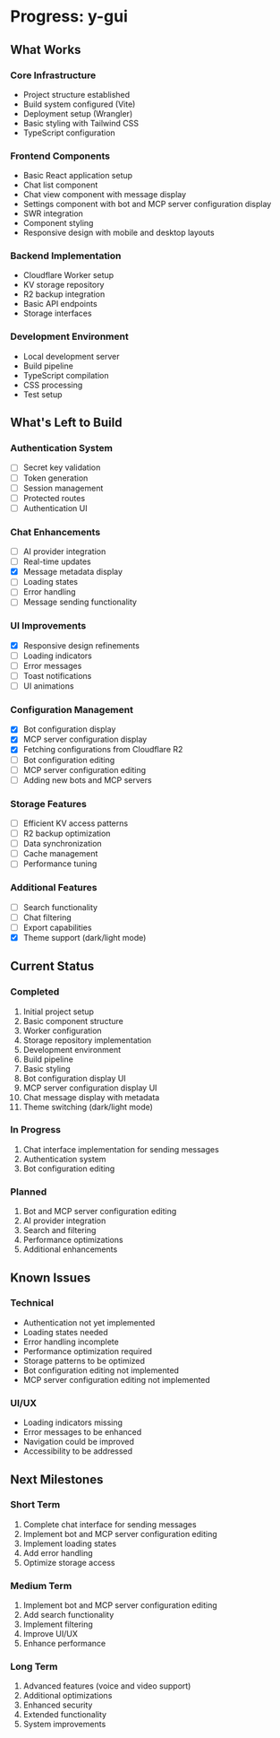 # Progress: y-gui

## What Works

### Core Infrastructure
- Project structure established
- Build system configured (Vite)
- Deployment setup (Wrangler)
- Basic styling with Tailwind CSS
- TypeScript configuration

### Frontend Components
- Basic React application setup
- Chat list component
- Chat view component with message display
- Settings component with bot and MCP server configuration display
- SWR integration
- Component styling
- Responsive design with mobile and desktop layouts

### Backend Implementation
- Cloudflare Worker setup
- KV storage repository
- R2 backup integration
- Basic API endpoints
- Storage interfaces

### Development Environment
- Local development server
- Build pipeline
- TypeScript compilation
- CSS processing
- Test setup

## What's Left to Build

### Authentication System
- [ ] Secret key validation
- [ ] Token generation
- [ ] Session management
- [ ] Protected routes
- [ ] Authentication UI

### Chat Enhancements
- [ ] AI provider integration
- [ ] Real-time updates
- [x] Message metadata display
- [ ] Loading states
- [ ] Error handling
- [ ] Message sending functionality

### UI Improvements
- [x] Responsive design refinements
- [ ] Loading indicators
- [ ] Error messages
- [ ] Toast notifications
- [ ] UI animations

### Configuration Management
- [x] Bot configuration display
- [x] MCP server configuration display
- [x] Fetching configurations from Cloudflare R2
- [ ] Bot configuration editing
- [ ] MCP server configuration editing
- [ ] Adding new bots and MCP servers

### Storage Features
- [ ] Efficient KV access patterns
- [ ] R2 backup optimization
- [ ] Data synchronization
- [ ] Cache management
- [ ] Performance tuning

### Additional Features
- [ ] Search functionality
- [ ] Chat filtering
- [ ] Export capabilities
- [x] Theme support (dark/light mode)

## Current Status

### Completed
1. Initial project setup
2. Basic component structure
3. Worker configuration
4. Storage repository implementation
5. Development environment
6. Build pipeline
7. Basic styling
8. Bot configuration display UI
9. MCP server configuration display UI
10. Chat message display with metadata
11. Theme switching (dark/light mode)

### In Progress
1. Chat interface implementation for sending messages
2. Authentication system
3. Bot configuration editing

### Planned
1. Bot and MCP server configuration editing
2. AI provider integration
3. Search and filtering
4. Performance optimizations
5. Additional enhancements

## Known Issues

### Technical
- Authentication not yet implemented
- Loading states needed
- Error handling incomplete
- Performance optimization required
- Storage patterns to be optimized
- Bot configuration editing not implemented
- MCP server configuration editing not implemented

### UI/UX
- Loading indicators missing
- Error messages to be enhanced
- Navigation could be improved
- Accessibility to be addressed

## Next Milestones

### Short Term
1. Complete chat interface for sending messages
2. Implement bot and MCP server configuration editing
3. Implement loading states
4. Add error handling
5. Optimize storage access

### Medium Term
1. Implement bot and MCP server configuration editing
2. Add search functionality
3. Implement filtering
4. Improve UI/UX
5. Enhance performance

### Long Term
1. Advanced features (voice and video support)
2. Additional optimizations
3. Enhanced security
4. Extended functionality
5. System improvements

